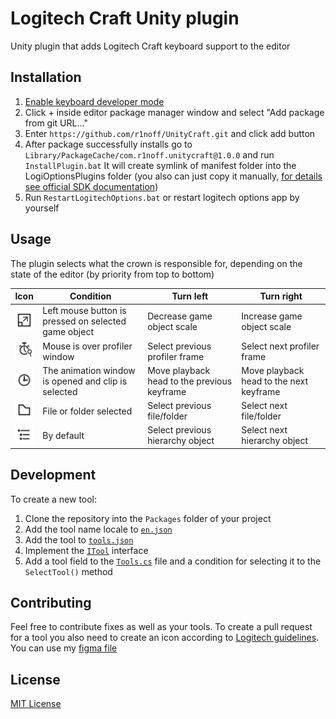 # Logitech Craft Unity plugin

Unity plugin that adds Logitech Craft keyboard support to the editor

## Installation

1. [Enable keyboard developer mode](https://github.com/Logitech/logi_craft_sdk/blob/master/samples/WinFormsCrownSample/README.md#4-enable-developer-mode)
2. Click + inside editor package manager window and select "Add package from git URL..."
3. Enter `https://github.com/r1noff/UnityCraft.git` and click add button
4. After package successfully installs go to `Library/PackageCache/com.r1noff.unitycraft@1.0.0` and run `InstallPlugin.bat` It will create symlink of manifest folder into the LogiOptionsPlugins folder (you also can just copy it manually, [for details see official SDK documentation](https://github.com/Logitech/logi_craft_sdk/blob/master/documentation/Craft_Crown_SDK.md))
5. Run  `RestartLogitechOptions.bat` or restart logitech options app by yourself

## Usage

The plugin selects what the crown is responsible for, depending on the state of the editor (by priority from top to bottom)

| Icon                                                                                         | Сondition                                            | Turn left                                   | Turn right                              |
|----------------------------------------------------------------------------------------------|------------------------------------------------------|---------------------------------------------|-----------------------------------------|
| ![Scale](./LogiOptionsPlugin~/4ddb3e7f-0971-4b68-a2eb-90b29fc9bbb8/Gallery/scale.png)         | Left mouse button is pressed on selected game object | Decrease game object scale                  | Increase game object scale              |
| ![Profiler](./LogiOptionsPlugin~/4ddb3e7f-0971-4b68-a2eb-90b29fc9bbb8/Gallery/profiler.png)   | Mouse is over profiler window                        | Select previous profiler frame              | Select next profiler frame              |
| ![Animation](./LogiOptionsPlugin~/4ddb3e7f-0971-4b68-a2eb-90b29fc9bbb8/Gallery/animation.png) | The animation window is opened and clip is selected  | Move playback head to the previous keyframe | Move playback head to the next keyframe |
| ![Project](./LogiOptionsPlugin~/4ddb3e7f-0971-4b68-a2eb-90b29fc9bbb8/Gallery/project.png)     | File or folder selected                              | Select previous file/folder                 | Select next file/folder                 |
| ![Hierarchy](./LogiOptionsPlugin~/4ddb3e7f-0971-4b68-a2eb-90b29fc9bbb8/Gallery/hierarchy.png) | By default                                           | Select previous hierarchy object            | Select next hierarchy object            |


## Development

To create a new tool:
1. Clone the repository into the `Packages` folder of your project
2. Add the tool name locale to [`en.json`](./LogiOptionsPlugin~/4ddb3e7f-0971-4b68-a2eb-90b29fc9bbb8/Languages/en.json)
3. Add the tool to [`tools.json`](./LogiOptionsPlugin~/4ddb3e7f-0971-4b68-a2eb-90b29fc9bbb8/Manifest/tools.json)
4. Implement the [`ITool`](./Editor/Tools/ITool.cs) interface
5. Add a tool field to the [`Tools.cs`](./Editor/Tools.cs) file and a condition for selecting it to the `SelectTool()` method

## Contributing

Feel free to contribute fixes as well as your tools. To create a pull request for a tool you also need to create an icon according to [Logitech guidelines](https://github.com/Logitech/logi_craft_sdk/blob/master/documentation/Craft_Crown_SDK.md#7-design-guidelines). You can use my [figma file](https://www.figma.com/file/w1K6HUJv8VAJQxr17clOnn/UnityCraft-Icons?type=design&node-id=2%3A1198&mode=design&t=pPRTvX1E13anQNcp-1)

## License

[MIT License](./LICENSE.md)

